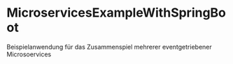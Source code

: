 # MicroservicesExampleWithSpringBoot
Beispielanwendung für das Zusammenspiel mehrerer eventgetriebener Microsoervices
